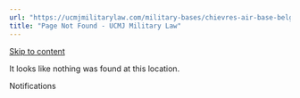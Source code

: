 ```yaml
---
url: "https://ucmjmilitarylaw.com/military-bases/chievres-air-base-belgium-military-defense-lawyer-ucmj-legal-guide/%7Blocation13"
title: "Page Not Found - UCMJ Military Law"
---
```


[Skip to content](https://ucmjmilitarylaw.com/military-bases/chievres-air-base-belgium-military-defense-lawyer-ucmj-legal-guide/%7Blocation13#content)

It looks like nothing was found at this location.

Notifications